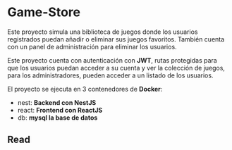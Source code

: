 # Game-Store

Este proyecto simula una biblioteca de juegos donde los usuarios registrados puedan añadir o eliminar sus juegos favoritos. También cuenta con un panel de administración para eliminar los usuarios.

Este proyecto cuenta con autenticación con **JWT**, rutas protegidas para que los usuarios puedan acceder a su cuenta y ver la colección de juegos, para los administradores, pueden acceder a un listado de los usuarios.

El proyecto se ejecuta en 3 contenedores de **Docker**:
- nest: **Backend con NestJS**
- react: **Frontend con ReactJS**
- db: **mysql la base de datos**

## Read

